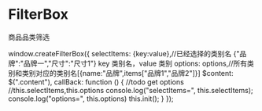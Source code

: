 # FilterBox
商品品类筛选

window.createFilterBox({
	selectItems: {key:value},//已经选择的类别名 {"品牌":"品牌一","尺寸":"尺寸1"} key 类别名，value 类别
	options: options,//所有类别和类别对应的类别名[{name:"品牌",items["品牌1","品牌2"]}]
	$content: $(".content"),
	callBack: function () {
		//todo get options
		//this.selectItems,this.options
		console.log("selectItems=", this.selectItems);
		console.log("options=", this.options)
		this.init();
	}
});
